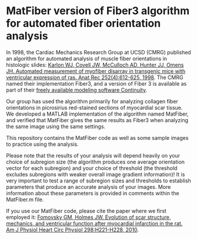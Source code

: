 # MatFiber version of Fiber3 algorithm for automated fiber orientation analysis
In 1998, the Cardiac Mechanics Research Group at UCSD (CMRG) published an algorithm for automated analysis of muscle fiber orientations in histologic slides: [Karlon WJ, Covell JW, McCulloch AD, Hunter JJ, Omens JH. Automated measurement of myofiber disarray in transgenic mice with ventricular expression of ras. Anat Rec 252(4):612-625, 1998](http://www.ncbi.nlm.nih.gov/pubmed/9845212). The CMRG named their implementation Fiber3, and a version of Fiber 3 is available as part of their [freely available modeling software Continuity](http://continuity.ucsd.edu/Continuity).

Our group has used the algorithm primarily for analyzing collagen fiber orientations in picrosirius red-stained sections of myocardial scar tissue. We developed a MATLAB implementation of the algorithm named MatFiber, and verified that MatFiber gives the same results as Fiber3 when analyzing the same image using the same settings.

This repository contains the MatFiber code as well as some sample images to practice using the analysis.

Please note that the results of your analysis will depend heavily on your choice of subregion size (the algorithm produces one average orientation vector for each subregion) and your choice of threshold (the threshold excludes subregions with weaker overall image gradient information)! It is very important to test a range of subregion sizes and thresholds to establish parameters that produce an accurate analysis of your images. More information about these parameters is provided in comments within the MatFiber.m file.

If you use our MatFiber code, please cite the paper where we first employed it: [Fomovsky GM, Holmes JW. Evolution of scar structure, mechanics, and ventricular function after myocardial infarction in the rat. Am J Physiol Heart Circ Physiol 298:H221-H228, 2010](http://www.ncbi.nlm.nih.gov/pubmed/19897714).
